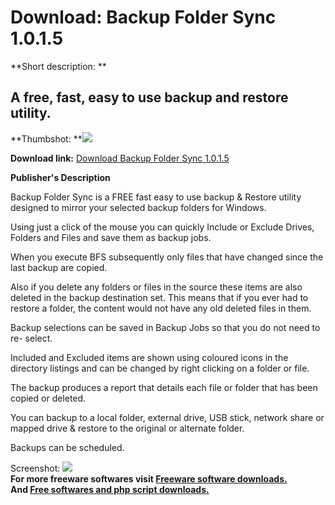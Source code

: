 # Download: Backup Folder Sync 1.0.1.5

**Short description: **

## A free, fast, easy to use backup and restore utility.

  
**Thumbshot: **![](http://www.freewarefiles.com/screenshot/bckpfldrsync_md.jpg)   
  
**Download link:** [Download Backup Folder Sync 1.0.1.5](http://freesoftwares.boysofts.com/Backup-Folder-Sync_program_71369.html)  
  

**Publisher's Description**  
  

Backup Folder Sync is a FREE fast easy to use backup & Restore utility
designed to mirror your selected backup folders for Windows.

Using just a click of the mouse you can quickly Include or Exclude Drives,
Folders and Files and save them as backup jobs.

When you execute BFS subsequently only files that have changed since the last
backup are copied.

Also if you delete any folders or files in the source these items are also
deleted in the backup destination set. This means that if you ever had to
restore a folder, the content would not have any old deleted files in them.

Backup selections can be saved in Backup Jobs so that you do not need to re-
select.

Included and Excluded items are shown using coloured icons in the directory
listings and can be changed by right clicking on a folder or file.

The backup produces a report that details each file or folder that has been
copied or deleted.

You can backup to a local folder, external drive, USB stick, network share or
mapped drive & restore to the original or alternate folder.

Backups can be scheduled.

  
  
Screenshot: ![](http://www.freewarefiles.com/screenshot/bckpfldrsync.jpg)  
**For more freeware softwares visit [Freeware software downloads.](http://freesoftwares.boysofts.com/)**   
**And [Free softwares and php script downloads.](http://www.boysofts.com/)**

